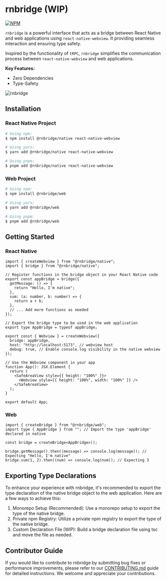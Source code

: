# rnbridge (WIP)

[![NPM](https://img.shields.io/npm/v/@rnbridge/native)](https://www.npmjs.com/package/@rnbridge/native)

`rnbridge` is a powerful interface that acts as a bridge between React Native and web applications using `react-native-webview`. It providing seamless interaction and ensuring type safety.

Inspired by the functionality of `tRPC`, `rnbridge` simplifies the communication process between `react-native-webview` and web applications.

**Key Features:**
- Zero Dependencies
- Type-Safety

![rnbridge](https://github.com/gronxb/rnbridge/assets/41789633/02cd8d69-6d93-4cac-8b2b-75b637c54bc7)


## Installation

### React Native Project
```sh
# Using npm:
$ npm install @rnbridge/native react-native-webview

# Using yarn:
$ yarn add @rnbridge/native react-native-webview

# Using pnpm:
$ pnpm add @rnbridge/native react-native-webview
```
### Web Project

```sh
# Using npm:
$ npm install @rnbridge/web

# Using yarn:
$ yarn add @rnbridge/web

# Using pnpm:
$ pnpm add @rnbridge/web
```

## Getting Started

### React Native

```tsx
import { createWebview } from "@rnbridge/native";
import { bridge } from "@rnbridge/native";

// Register functions in the bridge object in your React Native code
export const appBridge = bridge({
  getMessage: () => {
    return "Hello, I'm native";
  },
  sum: (a: number, b: number) => {
    return a + b;
  },
  // ... Add more functions as needed
});

// Export the bridge type to be used in the web application
export type AppBridge = typeof appBridge;

export const { Webview } = createWebview({
  bridge: appBridge,
  host: "http://localhost:5173", // webview host
  debug: true, // Enable console.log visibility in the native webview
});

// Use the Webview component in your app
function App(): JSX.Element {
  return (
    <SafeAreaView style={{ height: "100%" }}>
      <Webview style={{ height: "100%", width: "100%" }} />
    </SafeAreaView>
  );
}

export default App;
```

### Web

```tsx
import { createBridge } from "@rnbridge/web";
import type { AppBridge } from ""; // Import the type 'appBridge' declared in native

const bridge = createBridge<AppBridge>();

bridge.getMessage().then((message) => console.log(message)); // Expecting "Hello, I'm native"
bridge.sum(1, 2).then((num) => console.log(num)); // Expecting 3
```

## Exporting Type Declarations
To enhance your experience with rnbridge, it's recommended to export the type declaration of the native bridge object to the web application. Here are a few ways to achieve this:

1. Monorepo Setup (Recommended): Use a monorepo setup to export the type of the native bridge.
2. Private npm Registry: Utilize a private npm registry to export the type of the native bridge.
3. Custom Declaration File (WIP): Build a bridge declaration file using tsc and move the file as needed.


## Contributor Guide

If you would like to contribute to rnbridge by submitting bug fixes or performance improvements, please refer to our [CONTRIBUTING.md](https://github.com/brandazine/rnbridge/blob/main/CONTRIBUTING.md) guide for detailed instructions. We welcome and appreciate your contributions.
